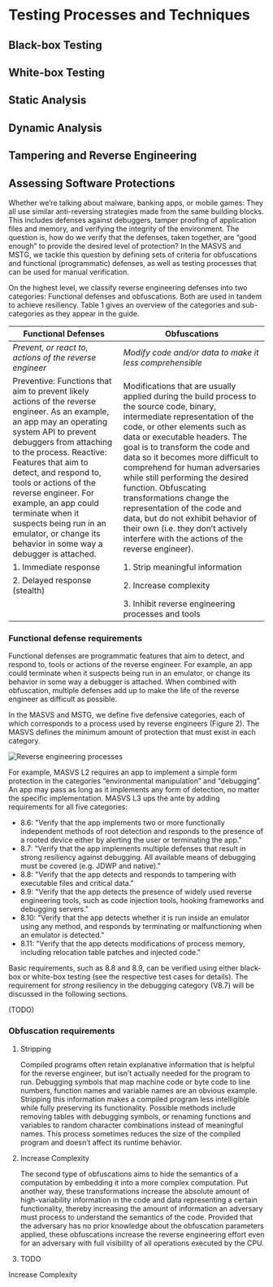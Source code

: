 # Testing Processes and Techniques

## Black-box Testing

## White-box Testing

## Static Analysis

## Dynamic Analysis

## Tampering and Reverse Engineering



## Assessing Software Protections

Whether we’re talking about malware, banking apps, or mobile games: They all use similar anti-reversing strategies made from the same building blocks. This includes defenses against debuggers, tamper proofing of application files and memory, and verifying the integrity of the environment. The question is, how do we verify that the defenses, taken together, are “good enough” to provide the desired level of protection? In the MASVS and MSTG, we tackle this question by defining sets of criteria for obfuscations and functional (programmatic) defenses, as well as testing processes that can be used for manual verification.

On the highest level, we classify reverse engineering defenses into two categories: Functional defenses and obfuscations. Both are used in tandem to achieve resiliency. Table 1 gives an overview of the categories and sub-categories as they appear in the guide.

| Functional Defenses | Obfuscations  |
| -----------------   |--------------|
| *Prevent, or react to, actions of the reverse engineer* | *Modify code and/or data to make it less comprehensible* |
| Preventive: Functions that aim to prevent likely actions of the reverse engineer. As an example, an app may an operating system API to prevent debuggers from attaching to the process. Reactive: Features that aim to detect, and respond to, tools or actions of the reverse engineer. For example, an app could terminate when it suspects being run in an emulator, or change its behavior in some way a debugger is attached.   | Modifications that are usually applied during the build process to the source code, binary, intermediate representation of the code, or other elements such as data or executable headers. The goal is to transform the code and data so it becomes more difficult to comprehend for human adversaries while still performing the desired function. Obfuscating transformations change the representation of the code and data, but do not exhibit behavior of their own (i.e. they don’t actively interfere with the actions of the reverse engineer). |
| 1. Immediate response| 1. Strip meaningful information|
| 2. Delayed response (stealth)| 2. Increase complexity|
||3. Inhibit reverse engineering processes and tools|

### Functional defense requirements

Functional defenses are programmatic features  that aim to detect, and respond to, tools or actions of the reverse engineer. For example, an app could terminate when it suspects being run in an emulator, or change its behavior in some way a debugger is attached. When combined with obfuscation, multiple defenses add up to make the life of the reverse engineer as difficult as possible.

In the MASVS and MSTG, we define five defensive categories, each of which corresponds to a process used by reverse engineers (Figure 2). The MASVS defines the minimum amount of protection that must exist in each category.

![Reverse engineering processes](https://github.com/OWASP/owasp-mstg/blob/master/Document/images/reversing-processes.png "Reverse engineering processes")

For example, MASVS L2 requires an app to implement a simple form protection in the categories “environmental manipulation” and “debugging”. An app may pass as long as it implements any form of detection, no matter the specific implementation. MASVS  L3 ups the ante by adding requirements for all five categories:

- 8.6: "Verify that the app implements two or more functionally independent methods of root detection and responds to the presence of a rooted device either by alerting the user or terminating the app."
- 8.7: "Verify that the app implements multiple defenses that result in strong resiliency against debugging. All available means of debugging must be covered (e.g. JDWP and native)."
- 8.8: "Verify that the app detects and responds to tampering with executable files and critical data."
- 8.9: "Verify that the app detects the presence of widely used reverse engineering tools, such as code injection tools, hooking frameworks and debugging servers."
- 8.10: "Verify that the app detects whether it is run inside an emulator using any method, and responds by terminating or malfunctioning when an emulator is detected."
- 8.11: "Verify that the app detects modifications of process memory, including relocation table patches and injected code."

Basic requirements, such as 8.8 and 8.9, can be verified using either black-box or white-box testing (see the respective test cases for details). The requirement for *strong* resiliency in the debugging category (V8.7) will be discussed in the following sections.

(TODO)

### Obfuscation requirements

1. Stripping

   Compiled programs often retain explanative information that is helpful for the reverse engineer, but isn’t actually needed for the program to run. Debugging symbols that map machine code or byte code to line numbers, function names and variable names are an obvious example.
   Stripping this information makes a compiled program less intelligible while fully preserving its functionality. Possible methods include removing tables with debugging symbols, or renaming functions and variables to random character combinations instead of meaningful names. This process sometimes reduces the size of the compiled program and doesn’t affect its runtime behavior.

2. Increase Complexity

   The second type of obfuscations aims to hide the semantics of a computation by embedding it into a more complex computation. Put another way, these transformations increase the absolute amount of high-variability information in the code and data representing a certain functionality, thereby increasing the amount of information an adversary must process to understand the semantics of the code. Provided that the adversary has no prior knowledge about the obfuscation parameters applied, these obfuscations increase the reverse engineering effort even for an adversary with full visibility of all operations executed by the CPU.

3. TODO

Increase Complexity

